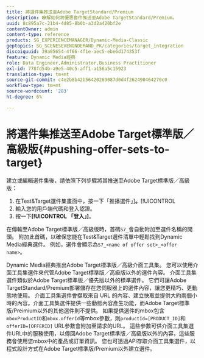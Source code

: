 ```yaml
---
title: 將選件集推送至Adobe TargetStandard/Premium
description: 瞭解如何將優惠套件推送至Adobe TargetStandard/Premium。
uuid: 8c895a7c-21b4-4d85-8b0b-a3d2a420bf2e
contentOwner: admin
content-type: reference
products: SG_EXPERIENCEMANAGER/Dynamic-Media-Classic
geptopics: SG_SCENESEVENONDEMAND_PK/categories/target_integration
discoiquuid: 39a05654-4f66-4f1e-aec5-ebe6d174353f
feature: Dynamic Media經典
role: Data Engineer,Administrator,Business Practitioner
exl-id: 778fd54b-a9e5-40c5-aff1-a156a5c15923
translation-type: tm+mt
source-git-commit: c4e2b8b42b56420269087d0d4f262490464270c0
workflow-type: tm+mt
source-wordcount: '283'
ht-degree: 6%

---
```


# 將選件集推送至Adobe Target標準版／高級版{#pushing-offer-sets-to-target}

建立或編輯選件集後，請依照下列步驟將其推送至Adobe Target標準版／高級版：

1. 在Test&amp;Target選件集畫面中，按一下「推播選件」]**。**[!UICONTROL 
1. 輸入您的用戶端代碼和登入認證。
1. 按一下&#x200B;**[!UICONTROL 「登入」]**。

在傳輸至Adobe Target標準版／高級版時，首碼`S7_`會自動附加至選件名稱的開頭。 附加此首碼，以確保您能在Test&amp;Target選件清單中輕鬆找到Dynamic Media經典選件。 例如，選件會顯示為`S7_<name of offer set>_<offer name>`。

Dynamic Media經典推出Adobe Target標準版／高級介面工具集。 您可以使用介面工具集選件來代管Adobe Target標準版／高級版以外的選件內容。 介面工具集選件類似於Adobe Target標準版／優先版以外的標準選件。 它們可讓Adobe TargetStandard/Premium部署儲存在您伺服器上的選件內容，讓您更精巧、更動態地使用。 介面工具集選件會擷取來自 URL 的內容、建立快取並提供大約兩個小時的內容。介面工具集選件提供一些動態內容產生功能，而Adobe Target標準版/Preimium以外的其他選件則不提供。 如果提供選件的mbox包含`mboxProductID`和`mbox.offerId`等mbox參數，則`productId=[PRODUCT_ID]`和`offerID=[OFFERID]` URL參數會附加至請求的URL。 這些參數可供介面工具集選件URL中的服務使用，以傳回Adobe Target標準版／高級版以外的內容，這些服務會使用您mbox中的產品或訂單資訊。 您也可透過API存取介面工具集選件，以程式設計方式在Adobe Target標準版/Premium以外建立選件。
